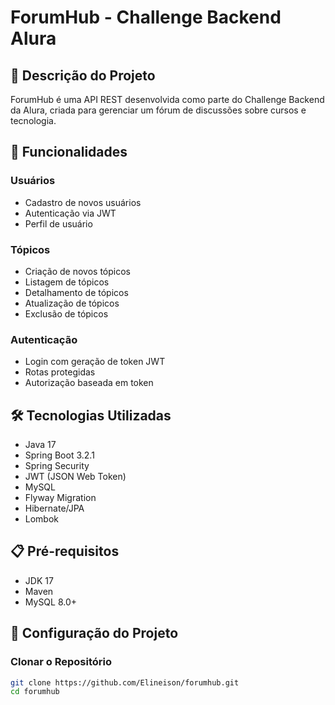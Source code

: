 # ForumHub - Challenge Backend Alura

## 📝 Descrição do Projeto
ForumHub é uma API REST desenvolvida como parte do Challenge Backend da Alura, criada para gerenciar um fórum de discussões sobre cursos e tecnologia.

## 🚀 Funcionalidades

### Usuários
- Cadastro de novos usuários
- Autenticação via JWT
- Perfil de usuário

### Tópicos
- Criação de novos tópicos
- Listagem de tópicos
- Detalhamento de tópicos
- Atualização de tópicos
- Exclusão de tópicos

### Autenticação
- Login com geração de token JWT
- Rotas protegidas
- Autorização baseada em token

## 🛠️ Tecnologias Utilizadas
- Java 17
- Spring Boot 3.2.1
- Spring Security
- JWT (JSON Web Token)
- MySQL
- Flyway Migration
- Hibernate/JPA
- Lombok

## 📋 Pré-requisitos
- JDK 17
- Maven
- MySQL 8.0+

## 🔧 Configuração do Projeto

### Clonar o Repositório
```bash
git clone https://github.com/Elineison/forumhub.git
cd forumhub